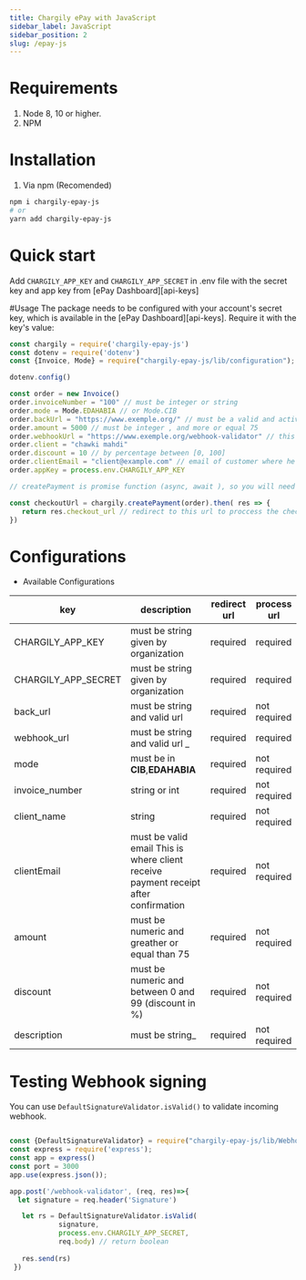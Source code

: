 ```yaml
---
title: Chargily ePay with JavaScript
sidebar_label: JavaScript
sidebar_position: 2
slug: /epay-js
---
```


# Requirements
1. Node 8, 10 or higher.
2. NPM

# Installation
1. Via npm (Recomended)
```bash
npm i chargily-epay-js
# or 
yarn add chargily-epay-js
```

# Quick start
Add `CHARGILY_APP_KEY` and `CHARGILY_APP_SECRET` in .env file with the secret key and app key from [ePay Dashboard][api-keys]

#Usage
The package needs to be configured with your account's secret key, which is
available in the [ePay Dashboard][api-keys]. Require it with the key's
value:

```js
const chargily = require('chargily-epay-js')
const dotenv = require('dotenv')
const {Invoice, Mode} = require("chargily-epay-js/lib/configuration");

dotenv.config()

const order = new Invoice()
order.invoiceNumber = "100" // must be integer or string
order.mode = Mode.EDAHABIA // or Mode.CIB
order.backUrl = "https://www.exemple.org/" // must be a valid and active URL
order.amount = 5000 // must be integer , and more or equal 75
order.webhookUrl = "https://www.exemple.org/webhook-validator" // this URL where receive the response 
order.client = "chawki mahdi" 
order.discount = 10 // by percentage between [0, 100]
order.clientEmail = "client@example.com" // email of customer where he will receive the Bill
order.appKey = process.env.CHARGILY_APP_KEY 

// createPayment is promise function (async, await ), so you will need to use then to receive the checkoutURL

const checkoutUrl = chargily.createPayment(order).then( res => {
   return res.checkout_url // redirect to this url to proccess the checkout 
})

```

# Configurations

- Available Configurations

| key                   |  description                                                                                          | redirect url |  process url |
|-----------------------|-------------------------------------------------------------------------------------------------------|--------------|--------------|
| CHARGILY_APP_KEY               | must be string given by organization                                                                  |   required   |   required   |
| CHARGILY_APP_SECRET            | must be string given by organization                                                                  |   required   |   required   |
| back_url        | must be string and valid url                                                                          |   required   | not required |
| webhook_url        | must be string and valid url                                                                          _|   required   | required |
| mode                  | must be in **CIB**,**EDAHABIA**                                                                       |   required   | not required |
| invoice_number       |  string or int                                                                                 |   required   | not required |
| client_name  | string                                                                                        |   required   | not required |
| clientEmail | must be valid email This is where client receive payment receipt after confirmation        |   required   | not required |
| amount      | must be numeric and greather or equal than  75                                                        |   required   | not required |
| discount    | must be numeric and between 0 and 99  (discount in %)                                     |   required   | not required |
| description  | must be string_                                                                                        |   required   | not required |

# Testing Webhook signing
You can use `DefaultSignatureValidator.isValid()` to validate incoming webhook.

```js

const {DefaultSignatureValidator} = require("chargily-epay-js/lib/Webhook");
const express = require('express');
const app = express()
const port = 3000
app.use(express.json());

app.post('/webhook-validator', (req, res)=>{
  let signature = req.header('Signature')

   let rs = DefaultSignatureValidator.isValid(
            signature, 
            process.env.CHARGILY_APP_SECRET,
            req.body) // return boolean
   
   res.send(rs)
 })
```